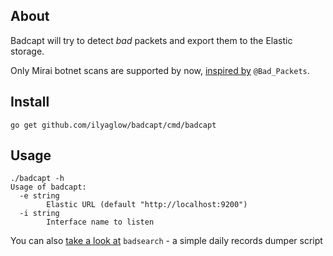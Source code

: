 About
-----

Badcapt will try to detect *bad* packets and export them to the Elastic storage.

Only Mirai botnet scans are supported by now, [inspired by](https://mirai.badpackets.net/about/) `@Bad_Packets`.

Install
-------

```
go get github.com/ilyaglow/badcapt/cmd/badcapt
```

Usage
-----

```
./badcapt -h
Usage of badcapt:
  -e string
    	Elastic URL (default "http://localhost:9200")
  -i string
    	Interface name to listen
```

You can also [take a look at](https://github.com/ilyaglow/badcapt/tree/master/cmd/badsearch) `badsearch` - a simple daily records dumper script

